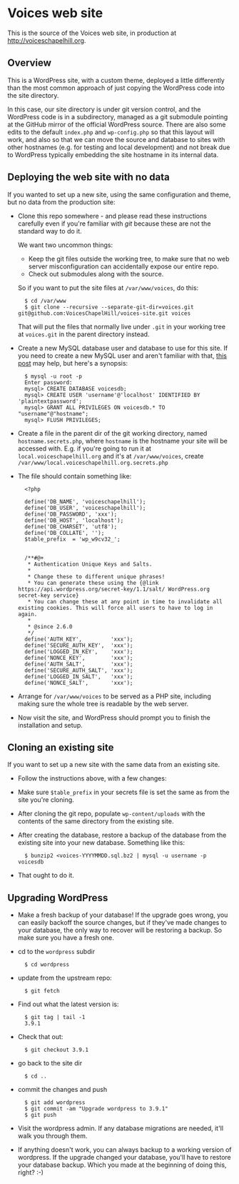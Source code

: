 Voices web site
===============

This is the source of the Voices web site, in production at
http://voiceschapelhill.org.

Overview
--------

This is a WordPress site, with a custom theme, deployed a little differently
than the most common approach of just copying the WordPress code into the
site directory.

In this case, our site directory is under git version control, and the
WordPress code is in a subdirectory, managed as a git submodule pointing
at the GitHub mirror of the official WordPress source. There are also
some edits to the default `index.php` and `wp-config.php` so that this
layout will work, and also so that we can move the source and database
to sites with other hostnames (e.g. for testing and local development)
and not break due to WordPress typically embedding the site hostname in
its internal data.

Deploying the web site with no data
-----------------------------------

If you wanted to set up a new site, using the same configuration and theme, but
no data from the production site:

* Clone this repo somewhere - and please read these instructions carefully even
  if you're familiar with _git_ because these are not the standard way to do it.

  We want two uncommon things:

  * Keep the git files outside the working tree, to make sure that no
    web server misconfiguration can accidentally expose our entire repo.
  * Check out submodules along with the source.

  So if you want to put the site files at `/var/www/voices`, do this:

        $ cd /var/www
        $ git clone --recursive --separate-git-dir=voices.git git@github.com:VoicesChapelHill/voices-site.git voices

  That will put the files that normally live under `.git` in your working tree
  at `voices.git` in the parent directory instead.

* Create a new MySQL database user and database to use for this site. If you need to create a new MySQL user and aren't familiar with that, [this post](https://codex.wordpress.org/Installing_WordPress#Using_the_MySQL_Client) may help, but here's a synopsis:

        $ mysql -u root -p
        Enter password:
        mysql> CREATE DATABASE voicesdb;
        mysql> CREATE USER 'username'@'localhost' IDENTIFIED BY 'plaintextpassword';
        mysql> GRANT ALL PRIVILEGES ON voicesdb.* TO "username"@"hostname";
        mysql> FLUSH PRIVILEGES;

* Create a file in the parent dir of the git working directory, named `hostname.secrets.php`,
  where `hostname` is the hostname your site will be accessed with. E.g. if you're going
  to run it at `local.voiceschapelhill.org` and it's at `/var/www/voices`, create
  `/var/www/local.voiceschapelhill.org.secrets.php`
* The file should contain something like:

        <?php

        define('DB_NAME', 'voiceschapelhill');
        define('DB_USER', 'voiceschapelhill');
        define('DB_PASSWORD', 'xxx');
        define('DB_HOST', 'localhost');
        define('DB_CHARSET', 'utf8');
        define('DB_COLLATE', '');
        $table_prefix  = 'wp_w9cv32_';


        /**#@+
         * Authentication Unique Keys and Salts.
         *
         * Change these to different unique phrases!
         * You can generate these using the {@link https://api.wordpress.org/secret-key/1.1/salt/ WordPress.org secret-key service}
         * You can change these at any point in time to invalidate all existing cookies. This will force all users to have to log in again.
         *
         * @since 2.6.0
         */
        define('AUTH_KEY',         'xxx');
        define('SECURE_AUTH_KEY',  'xxx');
        define('LOGGED_IN_KEY',    'xxx');
        define('NONCE_KEY',        'xxx');
        define('AUTH_SALT',        'xxx');
        define('SECURE_AUTH_SALT', 'xxx');
        define('LOGGED_IN_SALT',   'xxx');
        define('NONCE_SALT',       'xxx');

* Arrange for `/var/www/voices` to be served as a PHP site, including making sure the whole tree
  is readable by the web server.
* Now visit the site, and WordPress should prompt you to finish the installation
  and setup.

Cloning an existing site
------------------------

If you want to set up a new site with the same data from an existing site.

* Follow the instructions above, with a few changes:
* Make sure `$table_prefix` in your secrets file is set the same as from
  the site you're cloning.
* After cloning the git repo, populate `wp-content/uploads` with the contents
  of the same directory from the existing site.
* After creating the database, restore a backup of the database from the
  existing site into your new database. Something like this:

        $ bunzip2 <voices-YYYYMMDD.sql.bz2 | mysql -u username -p voicesdb

* That ought to do it.

Upgrading WordPress
-------------------

* Make a fresh backup of your database! If the upgrade goes wrong, you can
  easily backoff the source changes, but if they've made changes to your
  database, the only way to recover will be restoring a backup.  So make
  sure you have a fresh one.
* cd to the `wordpress` subdir

        $ cd wordpress

* update from the upstream repo:

        $ git fetch

* Find out what the latest version is:

        $ git tag | tail -1
        3.9.1

* Check that out:

        $ git checkout 3.9.1

* go back to the site dir

        $ cd ..

* commit the changes and push

        $ git add wordpress
        $ git commit -am "Upgrade wordpress to 3.9.1"
        $ git push

* Visit the wordpress admin. If any database migrations are needed, it'll
  walk you through them.

* If anything doesn't work, you can always backup to a working version
  of wordpress. If the upgrade changed your database, you'll have to restore
  your database backup. Which you made at the beginning of doing this, right? :-)
